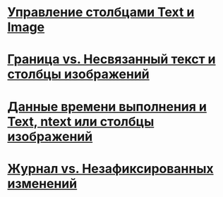# [Управление столбцами Text и Image](managing-text-and-image-columns.md)

# [Граница vs. Несвязанный текст и столбцы изображений](bound-vs-unbound-text-and-image-columns.md)
# [Данные времени выполнения и Text, ntext или столбцы изображений](data-at-execution-and-text-ntext-or-image-columns.md)
# [Журнал vs. Незафиксированных изменений](logged-vs-unlogged-modifications.md)
